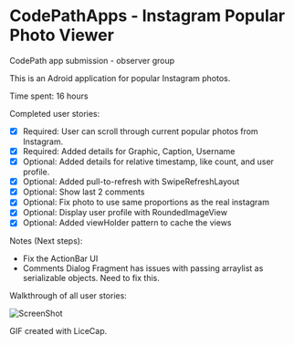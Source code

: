# CodePathApps - Instagram Popular Photo Viewer
CodePath app submission - observer group

This is an Adroid application for popular Instagram photos. 

Time spent: 16 hours 

Completed user stories:
* [x] Required: User can scroll through current popular photos from Instagram. 
* [x] Required: Added details for Graphic, Caption, Username
* [x] Optional: Added details for relative timestamp, like count, and user profile.
* [x] Optional: Added pull-to-refresh with SwipeRefreshLayout
* [x] Optional: Show last 2 comments
* [x] Optional: Fix photo to use same proportions as the real instagram
* [x] Optional: Display user profile with RoundedImageView
* [x] Optional: Added viewHolder pattern to cache the views

Notes (Next steps):
   - Fix the ActionBar UI
   - Comments Dialog Fragment has issues with passing arraylist as serializable objects. Need to fix this.

Walkthrough of all user stories:

![ScreenShot](https://github.com/bchandramouli/CodePathApps/blob/master/InstaView/instaView.gif)

GIF created with LiceCap.
